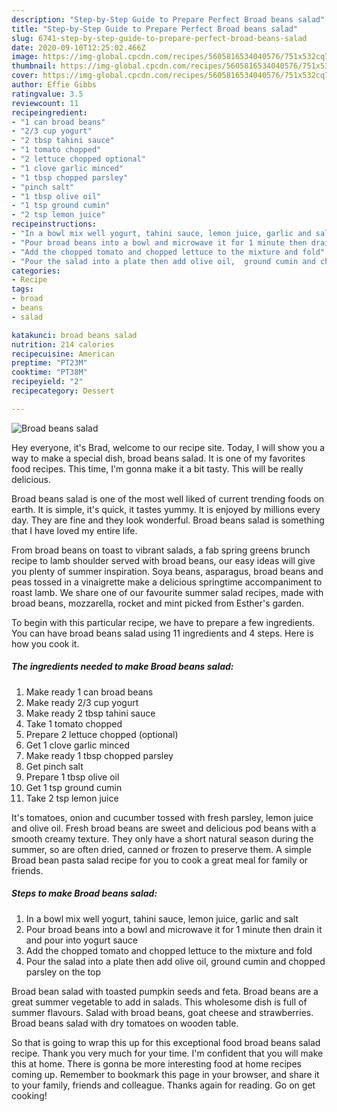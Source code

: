 ```yaml
---
description: "Step-by-Step Guide to Prepare Perfect Broad beans salad"
title: "Step-by-Step Guide to Prepare Perfect Broad beans salad"
slug: 6741-step-by-step-guide-to-prepare-perfect-broad-beans-salad
date: 2020-09-10T12:25:02.466Z
image: https://img-global.cpcdn.com/recipes/5605816534040576/751x532cq70/broad-beans-salad-recipe-main-photo.jpg
thumbnail: https://img-global.cpcdn.com/recipes/5605816534040576/751x532cq70/broad-beans-salad-recipe-main-photo.jpg
cover: https://img-global.cpcdn.com/recipes/5605816534040576/751x532cq70/broad-beans-salad-recipe-main-photo.jpg
author: Effie Gibbs
ratingvalue: 3.5
reviewcount: 11
recipeingredient:
- "1 can broad beans"
- "2/3 cup yogurt"
- "2 tbsp tahini sauce"
- "1 tomato chopped"
- "2 lettuce chopped optional"
- "1 clove garlic minced"
- "1 tbsp chopped parsley"
- "pinch salt"
- "1 tbsp olive oil"
- "1 tsp ground cumin"
- "2 tsp lemon juice"
recipeinstructions:
- "In a bowl mix well yogurt, tahini sauce, lemon juice, garlic and salt"
- "Pour broad beans into a bowl and microwave it for 1 minute then drain it and pour into yogurt sauce"
- "Add the chopped tomato and chopped lettuce to the mixture and fold"
- "Pour the salad into a plate then add olive oil,  ground cumin and chopped parsley on the top"
categories:
- Recipe
tags:
- broad
- beans
- salad

katakunci: broad beans salad 
nutrition: 214 calories
recipecuisine: American
preptime: "PT23M"
cooktime: "PT38M"
recipeyield: "2"
recipecategory: Dessert

---
```



![Broad beans salad](https://img-global.cpcdn.com/recipes/5605816534040576/751x532cq70/broad-beans-salad-recipe-main-photo.jpg)

Hey everyone, it's Brad, welcome to our recipe site. Today, I will show you a way to make a special dish, broad beans salad. It is one of my favorites food recipes. This time, I'm gonna make it a bit tasty. This will be really delicious.

Broad beans salad is one of the most well liked of current trending foods on earth. It is simple, it's quick, it tastes yummy. It is enjoyed by millions every day. They are fine and they look wonderful. Broad beans salad is something that I have loved my entire life.

From broad beans on toast to vibrant salads, a fab spring greens brunch recipe to lamb shoulder served with broad beans, our easy ideas will give you plenty of summer inspiration. Soya beans, asparagus, broad beans and peas tossed in a vinaigrette make a delicious springtime accompaniment to roast lamb. We share one of our favourite summer salad recipes, made with broad beans, mozzarella, rocket and mint picked from Esther&#39;s garden.


To begin with this particular recipe, we have to prepare a few ingredients. You can have broad beans salad using 11 ingredients and 4 steps. Here is how you cook it.

<!--inarticleads1-->

##### The ingredients needed to make Broad beans salad:

1. Make ready 1 can broad beans
1. Make ready 2/3 cup yogurt
1. Make ready 2 tbsp tahini sauce
1. Take 1 tomato chopped
1. Prepare 2 lettuce chopped (optional)
1. Get 1 clove garlic minced
1. Make ready 1 tbsp chopped parsley
1. Get pinch salt
1. Prepare 1 tbsp olive oil
1. Get 1 tsp ground cumin
1. Take 2 tsp lemon juice


It&#39;s tomatoes, onion and cucumber tossed with fresh parsley, lemon juice and olive oil. Fresh broad beans are sweet and delicious pod beans with a smooth creamy texture. They only have a short natural season during the summer, so are often dried, canned or frozen to preserve them. A simple Broad bean pasta salad recipe for you to cook a great meal for family or friends. 

<!--inarticleads2-->

##### Steps to make Broad beans salad:

1. In a bowl mix well yogurt, tahini sauce, lemon juice, garlic and salt
1. Pour broad beans into a bowl and microwave it for 1 minute then drain it and pour into yogurt sauce
1. Add the chopped tomato and chopped lettuce to the mixture and fold
1. Pour the salad into a plate then add olive oil,  ground cumin and chopped parsley on the top


Broad bean salad with toasted pumpkin seeds and feta. Broad beans are a great summer vegetable to add in salads. This wholesome dish is full of summer flavours. Salad with broad beans, goat cheese and strawberries. Broad beans salad with dry tomatoes on wooden table. 

So that is going to wrap this up for this exceptional food broad beans salad recipe. Thank you very much for your time. I'm confident that you will make this at home. There is gonna be more interesting food at home recipes coming up. Remember to bookmark this page in your browser, and share it to your family, friends and colleague. Thanks again for reading. Go on get cooking!
